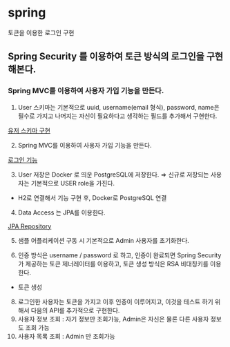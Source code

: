 # spring
토큰을 이용한 로그인 구현

## Spring Security 를 이용하여 토큰 방식의 로그인을 구현해본다.

### Spring MVC를 이용하여 사용자 가입 기능을 만든다.


1) User 스키마는 기본적으로 uuid, username(email 형식), password, name은 필수로 가지고 나머지는 자신이 필요하다고 생각하는 필드를 추가해서 구현한다.

[유저 스키마 구현](https://github.com/songyeonbe/spring/blob/master/src/main/java/com/jocoos/spring/domain/users/Users.java)

2) Spring MVC를 이용하여 사용자 가입 기능을 만든다.

[로그인 기능](https://github.com/songyeonbe/spring/blob/master/src/main/java/com/jocoos/spring/controller/UsersController.java)

3) User 저장은 Docker 로 띄운 PostgreSQL에 저장한다.
         ⇒ 신규로 저장되는 사용자는 기본적으로 USER role을 가진다. 

- H2로 연결해서 기능 구현 후, Docker로 PostgreSQL 연결 
         
4) Data Access 는 JPA를 이용한다.

[JPA Repository](https://github.com/songyeonbe/spring/blob/master/src/main/java/com/jocoos/spring/repository/UsersRepository.java) 

5) 샘플 어플리케이션 구동 시 기본적으로 Admin 사용자를 초기화한다.

7) 인증 방식은 username / password 로 하고, 인증이 완료되면 Spring Security가 제공하는 토큰 제너레이터를 이용하고, 토큰 생성 방식은 RSA 비대칭키를 이용한다.

- 토큰 생성 

8) 로그인한 사용자는 토큰을 가지고 이후 인증이 이루어지고, 이것을 테스트 하기 위해서 다음의 API를 추가적으로 구현한다.
9) 사용자 정보 조회 : 자기 정보만 조회가능, Admin은 자신은 물론 다른 사용자 정보도 조회 가능
10) 사용자 목록 조회 : Admin 만 조회가능
